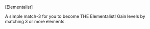 [Elementalist]

A simple match-3 for you to become THE Elementalist! Gain levels by matching 3 or more elements.

